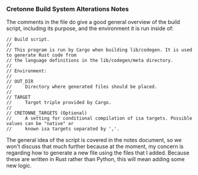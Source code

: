 ### Cretonne Build System Alterations Notes

The comments in the file do give a good general overview of the build script,
including its purpose, and the environment it is run inside of:

```
// Build script.
//
// This program is run by Cargo when building lib/codegen. It is used to generate Rust code from
// the language definitions in the lib/codegen/meta directory.
//
// Environment:
//
// OUT_DIR
//     Directory where generated files should be placed.
//
// TARGET
//     Target triple provided by Cargo.
//
// CRETONNE_TARGETS (Optional)
//     A setting for conditional compilation of isa targets. Possible values can be "native" or
//     known isa targets separated by ','.
```

The general idea of the script is covered in the notes document, so we won't
discuss that much further because at the moment, my concern is regarding
how to generate a new file using the files that I added. Because these are
written in Rust rather than Python, this will mean adding some new logic.

